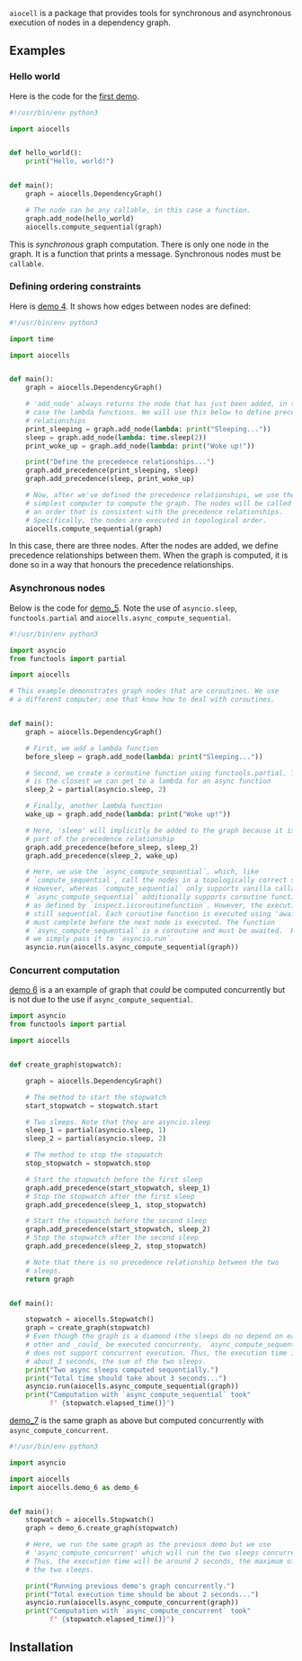 `aiocell` is a package that provides tools for synchronous and asynchronous
execution of nodes in a dependency graph.

## Examples

### Hello world

Here is the code for the [first demo](src/aiocells/demo_1.py).

```python
#!/usr/bin/env python3

import aiocells


def hello_world():
    print("Hello, world!")


def main():
    graph = aiocells.DependencyGraph()

    # The node can be any callable, in this case a function.
    graph.add_node(hello_world)
    aiocells.compute_sequential(graph)
```

This is _synchronous_ graph computation. There is only one node in the graph.
It is a function that prints a message. Synchronous nodes must be `callable`.

### Defining ordering constraints

Here is [demo 4](src/aiocells/demo_4.py). It shows how edges between nodes
are defined:


```python
#!/usr/bin/env python3

import time

import aiocells


def main():
    graph = aiocells.DependencyGraph()

    # 'add_node' always returns the node that has just been added, in this
    # case the lambda functions. We will use this below to define precedence
    # relationships
    print_sleeping = graph.add_node(lambda: print("Sleeping..."))
    sleep = graph.add_node(lambda: time.sleep(2))
    print_woke_up = graph.add_node(lambda: print("Woke up!"))

    print("Define the precedence relationships...")
    graph.add_precedence(print_sleeping, sleep)
    graph.add_precedence(sleep, print_woke_up)

    # Now, after we've defined the precedence relationships, we use the
    # simplest computer to compute the graph. The nodes will be called in
    # an order that is consistent with the precedence relationships.
    # Specifically, the nodes are executed in topological order.
    aiocells.compute_sequential(graph)
```

In this case, there are three nodes. After the nodes are added, we define
precedence relationships between them. When the graph is computed, it is
done so in a way that honours the precedence relationships.

### Asynchronous nodes

Below is the code for [demo_5](src/aiocells/demo_5.py). Note the use of
`asyncio.sleep`, `functools.partial` and `aiocells.async_compute_sequential`.

```python
#!/usr/bin/env python3

import asyncio
from functools import partial

import aiocells

# This example demonstrates graph nodes that are coroutines. We use
# a different computer; one that know how to deal with coroutines.


def main():
    graph = aiocells.DependencyGraph()

    # First, we add a lambda function
    before_sleep = graph.add_node(lambda: print("Sleeping..."))

    # Second, we create a coroutine function using functools.partial. This
    # is the closest we can get to a lambda for an async function
    sleep_2 = partial(asyncio.sleep, 2)

    # Finally, another lambda function
    wake_up = graph.add_node(lambda: print("Woke up!"))

    # Here, 'sleep' will implicitly be added to the graph because it is
    # part of the precedence relationship
    graph.add_precedence(before_sleep, sleep_2)
    graph.add_precedence(sleep_2, wake_up)

    # Here, we use the `async_compute_sequential`, which, like
    # `compute_sequential`, call the nodes in a topologically correct sequence.
    # However, whereas `compute_sequential` only supports vanilla callables,
    # `async_compute_sequential` additionally supports coroutine functions,
    # as defined by `inspect.iscoroutinefunction`. However, the execution is
    # still sequential. Each coroutine function is executed using 'await' and
    # must complete before the next node is executed. The function
    # `async_compute_sequential` is a coroutine and must be awaited.  Here,
    # we simply pass it to `asyncio.run`.
    asyncio.run(aiocells.async_compute_sequential(graph))
```

### Concurrent computation

[demo 6](src/aiocells/demo_6.py) is a an example of graph that _could_ be
computed concurrently but is not due to the use if `async_compute_sequential`.

```python
import asyncio
from functools import partial

import aiocells


def create_graph(stopwatch):

    graph = aiocells.DependencyGraph()

    # The method to start the stopwatch
    start_stopwatch = stopwatch.start

    # Two sleeps. Note that they are asyncio.sleep
    sleep_1 = partial(asyncio.sleep, 1)
    sleep_2 = partial(asyncio.sleep, 2)

    # The method to stop the stopwatch
    stop_stopwatch = stopwatch.stop

    # Start the stopwatch before the first sleep
    graph.add_precedence(start_stopwatch, sleep_1)
    # Stop the stopwatch after the first sleep
    graph.add_precedence(sleep_1, stop_stopwatch)

    # Start the stopwatch before the second sleep
    graph.add_precedence(start_stopwatch, sleep_2)
    # Stop the stopwatch after the second sleep
    graph.add_precedence(sleep_2, stop_stopwatch)

    # Note that there is no precedence relationship between the two
    # sleeps.
    return graph


def main():

    stopwatch = aiocells.Stopwatch()
    graph = create_graph(stopwatch)
    # Even though the graph is a diamond (the sleeps do no depend on each
    # other and _could_ be executed concurrenty, `async_compute_sequential`
    # does not support concurrent execution. Thus, the execution time is
    # about 3 seconds, the sum of the two sleeps.
    print("Two async sleeps computed sequentially.")
    print("Total time should take about 3 seconds...")
    asyncio.run(aiocells.async_compute_sequential(graph))
    print("Computation with `async_compute_sequential` took"
          f" {stopwatch.elapsed_time()}")
```

[demo_7](src/aiocells/demo_7.py) is the same graph as above but computed
concurrently with `async_compute_concurrent`.

```python
#!/usr/bin/env python3

import asyncio

import aiocells
import aiocells.demo_6 as demo_6


def main():
    stopwatch = aiocells.Stopwatch()
    graph = demo_6.create_graph(stopwatch)

    # Here, we run the same graph as the previous demo but we use
    # 'async_compute_concurrent' which will run the two sleeps concurrently.
    # Thus, the execution time will be around 2 seconds, the maximum of
    # the two sleeps.

    print("Running previous demo's graph concurrently.")
    print("Total execution time should be about 2 seconds...")
    asyncio.run(aiocells.async_compute_concurrent(graph))
    print("Computation with `async_compute_concurrent` took"
          f" {stopwatch.elapsed_time()}")

```

## Installation
